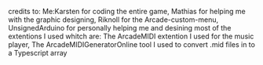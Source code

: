 credits to: Me:Karsten for coding the entire game,
Mathias for helping me with the graphic designing,
Riknoll for the Arcade-custom-menu,
UnsignedArduino for personally helping me and desining most of the extentions I used whitch are: The ArcadeMIDI extention I used for the music player, The ArcadeMIDIGeneratorOnline tool I used to convert .mid files in to a Typescript array






